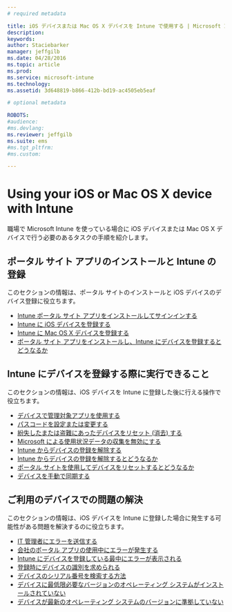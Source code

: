 ```yaml
---
# required metadata

title: iOS デバイスまたは Mac OS X デバイスを Intune で使用する | Microsoft Intune
description:
keywords:
author: Staciebarker
manager: jeffgilb
ms.date: 04/28/2016
ms.topic: article
ms.prod:
ms.service: microsoft-intune
ms.technology:
ms.assetid: 3d648819-b866-412b-bd19-ac4505eb5eaf

# optional metadata

ROBOTS:
#audience:
#ms.devlang:
ms.reviewer: jeffgilb
ms.suite: ems
#ms.tgt_pltfrm:
#ms.custom:

---
```


# Using your iOS or Mac OS X device with Intune

職場で Microsoft Intune を使っている場合に iOS デバイスまたは Mac OS X デバイスで行う必要のあるタスクの手順を紹介します。

## ポータル サイト アプリのインストールと Intune の登録

このセクションの情報は、ポータル サイトのインストールと iOS デバイスのデバイス登録に役立ちます。

- [Intune ポータル サイト アプリをインストールしてサインインする](install-and-sign-in-to-the-intune-company-portal-app-ios.md)</br>
- [Intune に iOS デバイスを登録する](enroll-your-device-in-intune-ios.md)</br>
- [Intune に Mac OS X デバイスを登録する](enroll-your-device-in-intune-mac-os-x.md)</br>
- [ポータル サイト アプリをインストールし、Intune にデバイスを登録するとどうなるか](what-happens-if-you-install-the-Company-Portal-app-and-enroll-your-device-in-intune-ios.md)</br>

## Intune にデバイスを登録する際に実行できること

このセクションの情報は、iOS デバイスを Intune に登録した後に行える操作で役立ちます。

- [デバイスで管理対象アプリを使用する](use-managed-apps-on-your-device-ios.md)</br>
- [パスコードを設定または変更する](set-or-change-your-passcode-ios.md)</br>
- [紛失したまたは盗難にあったデバイスをリセット (消去) する](reset-erase-your-lost-or-stolen-device-ios.md)</br>
- [Microsoft による使用状況データの収集を無効にする](turn-off-microsoft-usage-data-collection-ios.md)</br>
- [Intune からデバイスの登録を解除する](unenroll-your-device-from-intune-ios.md)</br>
- [Intune からデバイスの登録を解除するとどうなるか](what-happens-if-you-unenroll-your-device-from-intune-ios.md)</br>
- [ポータル サイトを使用してデバイスをリセットするとどうなるか](what-happens-if-you-reset-your-device-using-the-company-portal-ios.md)</br>
- [デバイスを手動で同期する](sync-your-device-manually-ios.md)

## ご利用のデバイスでの問題の解決

このセクションの情報は、iOS デバイスを Intune に登録した場合に発生する可能性がある問題を解決するのに役立ちます。

- [IT 管理者にエラーを送信する](send-errors-to-your-it-admin-ios.md)</br>
- [会社のポータル アプリの使用中にエラーが発生する](you-get-an-error-while-using-the-company-portal-app-ios.md)</br>
- [Intune にデバイスを登録している最中にエラーが表示される](you-see-errors-while-trying-to-enroll-your-device-in-intune-ios.md)</br>
- [登録時にデバイスの識別を求められる](you-are-asked-to-identify-your-device-when-trying-to-enroll-ios.md)</br>
- [デバイスのシリアル番号を検索する方法](how-do-i-find-the-serial-number-on-my-device-ios.md)</br>
- [デバイスに最低限必要なバージョンのオペレーティング システムがインストールされていない](device-doesnt-have-the-required-minimum-operating-system-version-ios.md)</br>
- [デバイスが最新のオペレーティング システムのバージョンに準拠していない](device-doesnt-comply-with-the-maximum-operating-system-version-ios.md)




<!--HONumber=May16_HO4-->


